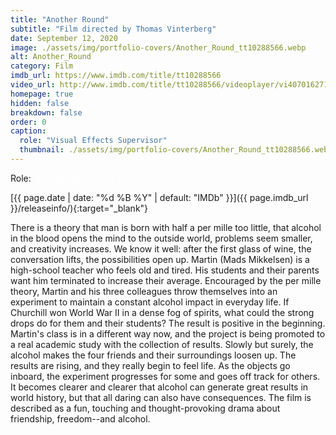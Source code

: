 ```yaml
---
title: "Another Round"
subtitle: "Film directed by Thomas Vinterberg"
date: September 12, 2020
image: ./assets/img/portfolio-covers/Another_Round_tt10288566.webp
alt: Another_Round
category: Film
imdb_url: https://www.imdb.com/title/tt10288566
video_url: http://www.imdb.com/title/tt10288566/videoplayer/vi4070162713
homepage: true
hidden: false
breakdown: false
order: 0
caption:
  role: "Visual Effects Supervisor"
  thumbnail: ./assets/img/portfolio-covers/Another_Round_tt10288566.webp
---
```

Role: <span style="color:white">{{ page.caption.role | default: "N/A" }}</span>

[{{ page.date | date: "%d %B %Y" | default: "IMDb" }}]({{ page.imdb_url }}/releaseinfo/){:target="_blank"}

There is a theory that man is born with half a per mille too little, that alcohol in the blood opens the mind to the outside world, problems seem smaller, and creativity increases. We know it well: after the first glass of wine, the conversation lifts, the possibilities open up. Martin (Mads Mikkelsen) is a high-school teacher who feels old and tired. His students and their parents want him terminated to increase their average. Encouraged by the per mille theory, Martin and his three colleagues throw themselves into an experiment to maintain a constant alcohol impact in everyday life. If Churchill won World War II in a dense fog of spirits, what could the strong drops do for them and their students? The result is positive in the beginning. Martin's class is in a different way now, and the project is being promoted to a real academic study with the collection of results. Slowly but surely, the alcohol makes the four friends and their surroundings loosen up. The results are rising, and they really begin to feel life. As the objects go inboard, the experiment progresses for some and goes off track for others. It becomes clearer and clearer that alcohol can generate great results in world history, but that all daring can also have consequences. The film is described as a fun, touching and thought-provoking drama about friendship, freedom--and alcohol.
